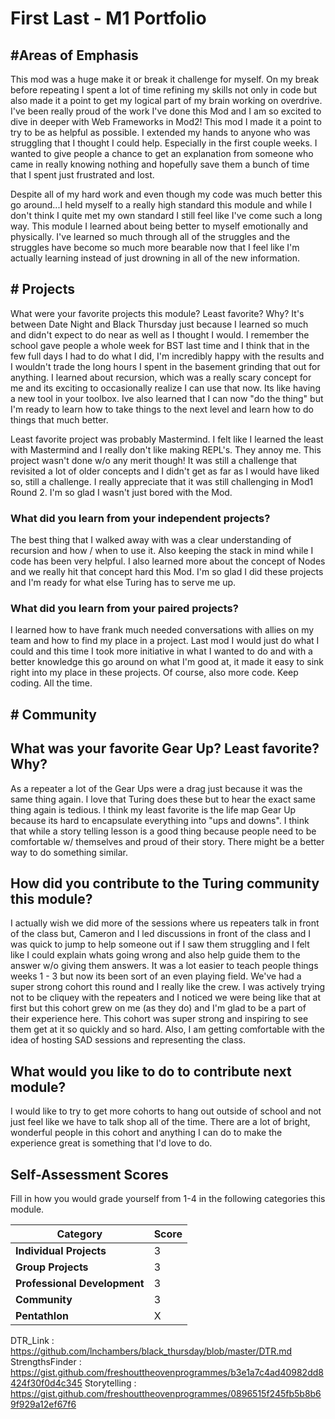 # First Last - M1 Portfolio

## #Areas of Emphasis

  This mod was a huge make it or break it challenge for myself. On my break before repeating I spent a lot of time refining my skills not only in code but
also made it a point to get my logical part of my brain working on overdrive. I've been really proud of the work I've done this Mod and I am so excited to dive
in deeper with Web Frameworks in Mod2! This mod I made it a point to try to be as helpful as possible. I extended my hands to anyone who was struggling that
I thought I could help. Especially in the first couple weeks. I wanted to give people a chance to get an explanation from someone who came in really knowing
nothing and hopefully save them a bunch of time that I spent just frustrated and lost.

Despite all of my hard work and even though my code was much better this go around...I held myself to a really high standard this module and while I don't think I quite met my own standard I still feel like I've come such a long way. This module I learned about being better to myself emotionally and physically. I've learned so much through all of the struggles and the struggles have become so much more bearable now that I feel like I'm actually learning instead of just drowning in all of the new information.

## # Projects

What were your favorite projects this module? Least favorite? Why?
  It's between Date Night and Black Thursday just because I learned so much and didn't expect to do near as well as I thought I would. I remember the school gave people
a whole week for BST last time and I think that in the few full days I had to do what I did, I'm incredibly happy with the results and I wouldn't trade the long
hours I spent in the basement grinding that out for anything. I learned about recursion, which was a really scary concept for me and its exciting to occasionally
realize I can use that now. Its like having a new tool in your toolbox. Ive also learned that I can now "do the thing" but I'm ready to learn how to take things to the next level and learn how to do things that much better.

  Least favorite project was probably Mastermind. I felt like I learned the least with Mastermind and I really don't like making REPL's. They annoy me. This project
wasn't done w/o any merit though! It was still a challenge that revisited a lot of older concepts and I didn't get as far as I would have liked so, still a challenge. I really appreciate that it was still challenging in Mod1 Round 2. I'm so glad I wasn't just bored with the Mod.

### What did you learn from your independent projects?

  The best thing that I walked away with was a clear understanding of recursion and how / when to use it. Also keeping the stack in mind while I code has been very
helpful. I also learned more about the concept of Nodes and we really hit that concept hard this Mod. I'm so glad I did these projects and I'm ready for what else Turing has to serve me up.

### What did you learn from your paired projects?

  I learned how to have frank much needed conversations with allies on my team and how to find my place in a project. Last mod I would just do what I could and
this time I took more initiative in what I wanted to do and with a better knowledge this go around on what I'm good at, it made it easy to sink right into my
place in these projects. Of course, also more code. Keep coding. All the time.

## # Community

## What was your favorite Gear Up? Least favorite? Why?

  As a repeater a lot of the Gear Ups were a drag just because it was the same thing again. I love that Turing does these but to hear the exact same thing again is tedious. I think my least favorite is the life map Gear Up because its hard to encapsulate everything into "ups and downs". I think that while a story telling lesson is a good thing
because people need to be comfortable w/ themselves and proud of their story. There might be a better way to do something similar.

## How did you contribute to the Turing community this module?

  I actually wish we did more of the sessions where us repeaters talk in front of the class but, Cameron and I led discussions in front of the class and I was quick
to jump to help someone out if I saw them struggling and I felt like I could explain whats going wrong and also help guide them to the answer w/o giving them
answers. It was a lot easier to teach people things weeks 1 - 3 but now its been sort of an even playing field. We've had a super strong cohort this round and I really like the crew. I was actively trying not to be cliquey with the repeaters and I noticed we were being like that at first but this cohort grew on me (as they do) and I'm glad to be a part of their experience here. This cohort was super strong and inspiring to see them get at it so quickly and so hard. Also, I am getting comfortable with the idea of hosting SAD sessions and representing the class.

## What would you like to do to contribute next module?

  I would like to try to get more cohorts to hang out outside of school and not just feel like we have to talk shop all of the time. There are a lot of bright, wonderful people in this cohort and anything I can do to make the experience great is something that I'd love to do.

## Self-Assessment Scores

Fill in how you would grade yourself from 1-4 in the following categories this module.

| Category                     | Score |
| -----------------------------| ----- |
| **Individual Projects**      |   3   |
| **Group Projects**           |   3   |
| **Professional Development** |   3   |
| **Community**                |   3   |
| **Pentathlon**               |   X   |

DTR_Link : https://github.com/lnchambers/black_thursday/blob/master/DTR.md
StrengthsFinder : https://gist.github.com/freshouttheovenprogrammes/b3e1a7c4ad40982dd8424f30f0d4c345
Storytelling : https://gist.github.com/freshouttheovenprogrammes/0896515f245fb5b8b69f929a12ef67f6
